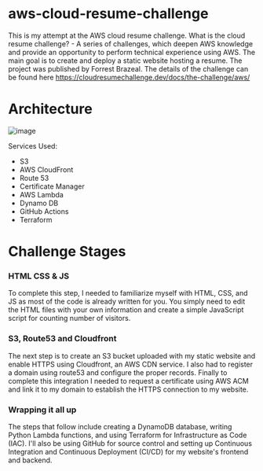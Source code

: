 # aws-cloud-resume-challenge

This is my attempt at the AWS cloud resume challenge. What is the cloud resume challenge? - A series of challenges, which deepen AWS knowledge and provide an opportunity to perform technical experience using AWS. The main goal is to create and deploy a static website hosting a resume. The project was published by Forrest Brazeal. The details of the challenge can be found here https://cloudresumechallenge.dev/docs/the-challenge/aws/ 

# Architecture
![image](https://github.com/jag1020/aws-cloud-resume-challenge/assets/147641656/30fc420f-453e-4067-a3b5-a82b4bc64fbe)


Services Used:

* S3
* AWS CloudFront
* Route 53
* Certificate Manager
* AWS Lambda
* Dynamo DB
* GitHub Actions
* Terraform

# Challenge Stages
### HTML CSS & JS
To complete this step, I needed to familiarize myself with HTML, CSS, and JS as most of the code is already written for you. You simply need to edit the HTML files with your own information and create a simple JavaScript script for counting number of visitors.
### S3, Route53 and Cloudfront
The next step is to create an S3 bucket uploaded with my static website and enable HTTPS using Cloudfront, an AWS CDN service. I also had to register a domain using route53 and configure the proper records. Finally to complete this integration I needed to request a certificate using AWS ACM and link it to my domain to establish the HTTPS connection to my website. 
### Wrapping it all up
The steps that follow include creating a DynamoDB database, writing Python Lambda functions, and using Terraform for Infrastructure as Code (IAC). I'll also be using GitHub for source control and setting up Continuous Integration and Continuous Deployment (CI/CD) for my website's frontend and backend.
